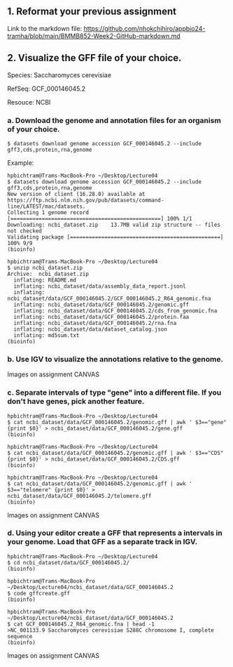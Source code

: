 ## 1. Reformat your previous assignment

Link to the markdown file: https://github.com/nhokchihiro/appbio24-tramha/blob/main/BMMB852-Week2-GitHub-markdown.md

## 2. Visualize the GFF file of your choice.

Species: Saccharomyces cerevisiae

RefSeq: GCF_000146045.2

Resouce: NCBI


### a. Download the genome and annotation files for an organism of your choice.

```
$ datasets download genome accession GCF_000146045.2 --include gff3,cds,protein,rna,genome
```

Example:

```
hpbichtram@Trams-MacBook-Pro ~/Desktop/Lecture04
$ datasets download genome accession GCF_000146045.2 --include gff3,cds,protein,rna,genome
New version of client (16.28.0) available at https://ftp.ncbi.nlm.nih.gov/pub/datasets/command-line/LATEST/mac/datasets.
Collecting 1 genome record [================================================] 100% 1/1
Downloading: ncbi_dataset.zip    13.7MB valid zip structure -- files not checked
Validating package [================================================] 100% 9/9
(bioinfo) 

hpbichtram@Trams-MacBook-Pro ~/Desktop/Lecture04
$ unzip ncbi_dataset.zip 
Archive:  ncbi_dataset.zip
  inflating: README.md               
  inflating: ncbi_dataset/data/assembly_data_report.jsonl  
  inflating: ncbi_dataset/data/GCF_000146045.2/GCF_000146045.2_R64_genomic.fna  
  inflating: ncbi_dataset/data/GCF_000146045.2/genomic.gff  
  inflating: ncbi_dataset/data/GCF_000146045.2/cds_from_genomic.fna  
  inflating: ncbi_dataset/data/GCF_000146045.2/protein.faa  
  inflating: ncbi_dataset/data/GCF_000146045.2/rna.fna  
  inflating: ncbi_dataset/data/dataset_catalog.json  
  inflating: md5sum.txt              
(bioinfo) 
```

### b. Use IGV to visualize the annotations relative to the genome.
Images on assignment CANVAS

### c. Separate intervals of type "gene" into a different file. If you don't have genes, pick another feature.

```
hpbichtram@Trams-MacBook-Pro ~/Desktop/Lecture04
$ cat ncbi_dataset/data/GCF_000146045.2/genomic.gff | awk ' $3=="gene" {print $0}' > ncbi_dataset/data/GCF_000146045.2/gene.gff
(bioinfo) 

hpbichtram@Trams-MacBook-Pro ~/Desktop/Lecture04
$ cat ncbi_dataset/data/GCF_000146045.2/genomic.gff | awk ' $3=="CDS" {print $0}' > ncbi_dataset/data/GCF_000146045.2/CDS.gff
(bioinfo) 

hpbichtram@Trams-MacBook-Pro ~/Desktop/Lecture04
$ cat ncbi_dataset/data/GCF_000146045.2/genomic.gff | awk ' $3=="telomere" {print $0}' > ncbi_dataset/data/GCF_000146045.2/telomere.gff
(bioinfo) 
```

Images on assignment CANVAS

### d. Using your editor create a GFF that represents a intervals in your genome. Load that GFF as a separate track in IGV.

```
hpbichtram@Trams-MacBook-Pro ~/Desktop/Lecture04
$ cd ncbi_dataset/data/GCF_000146045.2/
(bioinfo) 

hpbichtram@Trams-MacBook-Pro ~/Desktop/Lecture04/ncbi_dataset/data/GCF_000146045.2
$ code gffcreate.gff
(bioinfo) 

hpbichtram@Trams-MacBook-Pro ~/Desktop/Lecture04/ncbi_dataset/data/GCF_000146045.2
$ cat GCF_000146045.2_R64_genomic.fna | head -1
>NC_001133.9 Saccharomyces cerevisiae S288C chromosome I, complete sequence
(bioinfo) 
```

Images on assignment CANVAS





